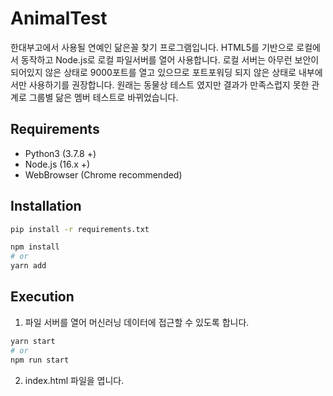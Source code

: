 # AnimalTest

한대부고에서 사용될 연예인 닮은꼴 찾기 프로그램입니다. HTML5를 기반으로 로컬에서 동작하고 Node.js로 로컬 파일서버를 열어 사용합니다. 로컬 서버는 아무런 보안이 되어있지 않은 상태로 9000포트를 열고 있으므로 포트포워딩 되지 않은 상태로 내부에서만 사용하기를 권장합니다. 원래는 동물상 테스트 였지만 결과가 만족스럽지 못한 관계로 그룹별 닮은 멤버 테스트로 바뀌었습니다.

## Requirements

- Python3 (3.7.8 +)
- Node.js (16.x +)
- WebBrowser (Chrome recommended)

## Installation

```bash
pip install -r requirements.txt

npm install
# or
yarn add
```

## Execution

1. 파일 서버를 열어 머신러닝 데이터에 접근할 수 있도록 합니다.

```bash
yarn start
# or
npm run start
```

2. index.html 파일을 엽니다.
